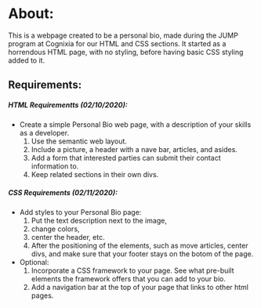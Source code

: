 # About:
This is a webpage created to be a personal bio, made during the JUMP program at Cognixia for our HTML and CSS sections. It started as a horrendous HTML page, with no styling, before having basic CSS styling added to it.


## Requirements:
##### HTML Requirementts (02/10/2020):
- Create a simple Personal Bio web page, with a description of your skills as a developer.
    1. Use the semantic web layout.
    2. Include a picture, a header with a nave bar, articles, and asides.
    3. Add a form that interested parties can submit their contact information to.
    4. Keep related sections in their own divs.

##### CSS Requirements (02/11/2020):
- Add styles to your Personal Bio page:
    1. Put the text description next to the image,
    1. change colors, 
    1. center the header, etc.
    1. After the positioning of the elements, such as move articles, center divs, and make sure that your footer stays on the botom of the page.
- Optional:
   1. Incorporate a CSS framework to your page. See what pre-built elements the framework offers that you can add to your bio.
   1. Add a navigation bar at the top of your page that links to other html pages.